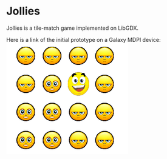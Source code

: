 Jollies
=======

Jollies is a tile-match game implemented on LibGDX.

Here is a link of the initial prototype on a Galaxy MDPI device:
![Initial prototype](/jollies%20game.png)
